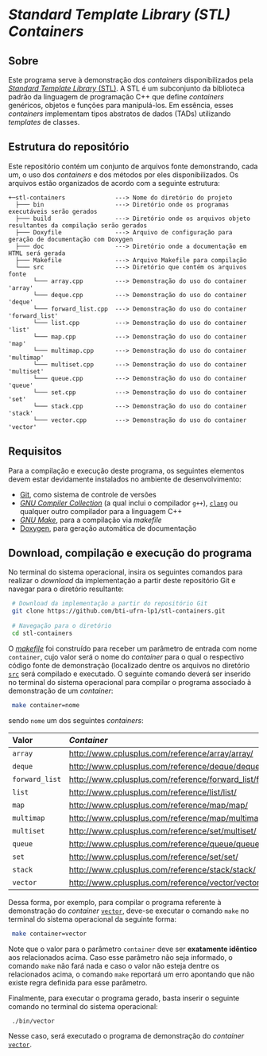 # *Standard Template Library (STL) Containers*

## Sobre
Este programa serve à demonstração dos *containers* disponibilizados pela [*Standard Template Library* (STL)](https://en.wikipedia.org/wiki/Standard_Template_Library). A STL é um subconjunto da biblioteca padrão da linguagem de programação C++ que define *containers* genéricos, objetos e funções para manipulá-los. Em essência, esses *containers* implementam tipos abstratos de dados (TADs) utilizando *templates* de classes.

## Estrutura do repositório
Este repositório contém um conjunto de arquivos fonte demonstrando, cada um, o uso dos *containers* e dos métodos por eles disponibilizados. Os arquivos estão organizados de acordo com a seguinte estrutura:

```
+─stl-containers              ---> Nome do diretório do projeto
  ├─── bin                    ---> Diretório onde os programas executáveis serão gerados
  ├─── build                  ---> Diretório onde os arquivos objeto resultantes da compilação serão gerados
  ├─── Doxyfile               ---> Arquivo de configuração para geração de documentação com Doxygen
  ├─── doc                    ---> Diretório onde a documentação em HTML será gerada
  ├─── Makefile               ---> Arquivo Makefile para compilação
  └─── src                    ---> Diretório que contém os arquivos fonte
       └─── array.cpp         ---> Demonstração do uso do container 'array'
       └─── deque.cpp         ---> Demonstração do uso do container 'deque'
       └─── forward_list.cpp  ---> Demonstração do uso do container 'forward_list'
       └─── list.cpp          ---> Demonstração do uso do container 'list'
       └─── map.cpp           ---> Demonstração do uso do container 'map'
       └─── multimap.cpp      ---> Demonstração do uso do container 'multimap'
       └─── multiset.cpp      ---> Demonstração do uso do container 'multiset'
       └─── queue.cpp         ---> Demonstração do uso do container 'queue'
       └─── set.cpp           ---> Demonstração do uso do container 'set'
       └─── stack.cpp         ---> Demonstração do uso do container 'stack'
       └─── vector.cpp        ---> Demonstração do uso do container 'vector'
```

## Requisitos
Para a compilação e execução deste programa, os seguintes elementos devem estar devidamente instalados no ambiente de desenvolvimento:

- [Git](https://git-scm.com), como sistema de controle de versões
- [*GNU Compiler Collection*](https://gcc.gnu.org) (a qual inclui o compilador `g++`), [`clang`](https://clang.llvm.org/) ou qualquer outro compilador para a linguagem C++
- [*GNU Make*](https://www.gnu.org/software/make/), para a compilação via *makefile*
- [Doxygen](https://www.doxygen.nl), para geração automática de documentação

## Download, compilação e execução do programa
No terminal do sistema operacional, insira os seguintes comandos para realizar o *download* da implementação a partir deste repositório Git e navegar para o diretório resultante:

```bash
 # Download da implementação a partir do repositório Git
 git clone https://github.com/bti-ufrn-lp1/stl-containers.git
 
 # Navegação para o diretório
 cd stl-containers
```

O [*makefile*](Makefile) foi construído para receber um parâmetro de entrada com nome `container`, cujo valor será o nome do *container* para o qual o respectivo código fonte de demonstração (localizado dentre os arquivos no diretório [`src`](src) será compilado e executado. O seguinte comando deverá ser inserido no terminal do sistema operacional para compilar o programa associado à demonstração de um *container*:

```bash
 make container=nome
```

sendo `nome` um dos seguintes *containers*:

| Valor   | *Container*                                     |
| :---    | :---           |
| `array` | http://www.cplusplus.com/reference/array/array/ |
| `deque` | http://www.cplusplus.com/reference/deque/deque/ |
| `forward_list` | http://www.cplusplus.com/reference/forward_list/forward_list/ |
| `list` | http://www.cplusplus.com/reference/list/list/ |
| `map` | http://www.cplusplus.com/reference/map/map/ |
| `multimap` | http://www.cplusplus.com/reference/map/multimap/ |
| `multiset` | http://www.cplusplus.com/reference/set/multiset/ |
| `queue` | http://www.cplusplus.com/reference/queue/queue/ |
| `set` | http://www.cplusplus.com/reference/set/set/ |
| `stack` | http://www.cplusplus.com/reference/stack/stack/ |
| `vector` | http://www.cplusplus.com/reference/vector/vector/ |

Dessa forma, por exemplo, para compilar o programa referente à demonstração do *container* [`vector`](https://www.cplusplus.com/reference/vector/vector/), deve-se executar o comando `make` no terminal do sistema operacional da seguinte forma:

```bash
 make container=vector
```

Note que o valor para o parâmetro `container` deve ser **exatamente idêntico** aos relacionados acima. Caso esse parâmetro não seja informado, o comando `make` não fará nada e caso o valor não esteja dentre os relacionados acima, o comando `make` reportará um erro apontando que não existe regra definida para esse parâmetro. 

Finalmente, para executar o programa gerado, basta inserir o seguinte comando no terminal do sistema operacional:

```bash
 ./bin/vector
```

Nesse caso, será executado o programa de demonstração do *container* [`vector`](https://www.cplusplus.com/reference/vector/vector/).
